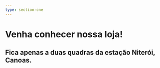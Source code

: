```yaml
---
type: section-one
---
```


# Venha conhecer nossa loja!
## Fica apenas a duas quadras da estação Niterói, Canoas.